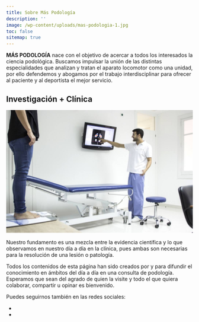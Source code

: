 ```yaml
---
title: Sobre Más Podología
description: ''
image: /wp-content/uploads/mas-podologia-1.jpg
toc: false
sitemap: true
---
```

__MÁS PODOLOGÍA__ nace con el objetivo de acercar a todos los interesados la ciencia podológica. Buscamos impulsar la unión de las distintas especialidades que analizan y tratan el aparato locomotor como una unidad, por ello defendemos y abogamos por el trabajo interdisciplinar para ofrecer al paciente y al deportista el mejor servicio.

## Investigación + Clínica

![mas-podologia](/wp-content/uploads/clinica-lopez-del-amo-trabajando-podologia-analisis-pisada.jpg)

Nuestro fundamento es una mezcla entre la evidencia científica y lo que observamos en nuestro día a día en la clínica, pues ambas son necesarias para la resolución de una lesión o patología.

Todos los contenidos de esta página han sido creados por y para difundir el conocimiento en ámbitos del día a día en una consulta de podología. Esperamos que sean del agrado de quien la visite y todo el que quiera colaborar, compartir u opinar es bienvenido.

Puedes seguirnos también en las redes sociales:

<div class="share mb-4">
  <ul class="d-flex justify-content-center p-0">
    <li class="d-inline-block mx-2">
      <a class="btn btn-secondary p-1" href="https://www.facebook.com/maspodologia/" target="_blank">
        <i class="fab fa-fw fa-2x fa-facebook-f"></i>
      </a>
    </li>
    <li class="d-inline-block mx-2">
      <a class="btn btn-secondary p-1" href="https://twitter.com/maspodologia" target="_blank">
        <i class="fab fa-fw fa-2x fa-twitter"></i>
      </a>
    </li>
  </ul>
</div>